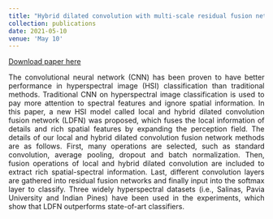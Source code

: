 ```yaml
---
title: "Hybrid dilated convolution with multi-scale residual fusion network for hyperspectral image classification"
collection: publications
date: 2021-05-10
venue: 'May 10'
---
```

[Download paper here](http://academicpages.github.io/files/paper2.pdf)

<div style="text-align: justify;">
The convolutional neural network (CNN) has been proven to have better performance in hyperspectral image (HSI) classification than traditional methods. Traditional CNN on hyperspectral image classification is used to pay more attention to spectral features and ignore spatial information. In this paper, a new HSI model called local and hybrid dilated convolution fusion network (LDFN) was proposed, which fuses the local information of details and rich spatial features by expanding the perception field. The details of our local and hybrid dilated convolution fusion network methods are as follows. First, many operations are selected, such as standard convolution, average pooling, dropout and batch normalization. Then, fusion operations of local and hybrid dilated convolution are included to extract rich spatial-spectral information. Last, different convolution layers are gathered into residual fusion networks and finally input into the softmax layer to classify. Three widely hyperspectral datasets (i.e., Salinas, Pavia University and Indian Pines) have been used in the experiments, which show that LDFN outperforms state-of-art classifiers.
</div>


